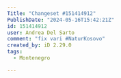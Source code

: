 ```yaml
---
Title: "Changeset #151414912"
PublishDate: "2024-05-16T15:42:21Z"
id: 151414912
user: Andrea Del Sarto
comment: "fix vari #NaturKosovo"
created_by: iD 2.29.0
tags:
  - Montenegro

---
```

